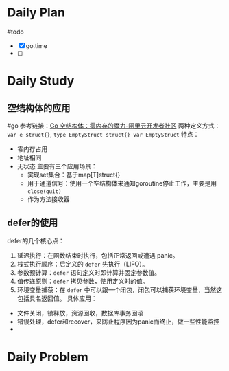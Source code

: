 # Daily Plan
#todo
- [x] go.time
- [ ] 
# Daily Study
## 空结构体的应用
#go
参考链接：[Go 空结构体：零内存的魔力-阿里云开发者社区](https://developer.aliyun.com/article/1230762)
两种定义方式：`var e struct{}`, `type EmptyStruct struct{} var EmptyStruct`
特点：
- 零内存占用
- 地址相同
- 无状态
主要有三个应用场景：
	- 实现set集合：基于map[T]struct{}
	- 用于通道信号：使用一个空结构体来通知goroutine停止工作，主要是用 `close(quit)`
	- 作为方法接收器

## defer的使用
defer的几个核心点：
1. 延迟执行：在函数结束时执行，包括正常返回或遭遇 panic。
2. 栈式执行顺序：后定义的 `defer` 先执行（LIFO）。
3. 参数预计算：`defer` 语句定义时即计算并固定参数值。
4. 值传递原则：`defer` 拷贝参数，使用定义时的值。
5. 环境变量捕获：在 `defer` 中可以跟一个闭包，闭包可以捕获环境变量，当然这包括具名返回值。
具体应用：
- 文件关闭，锁释放，资源回收，数据库事务回滚
- 错误处理，defer和recover，来防止程序因为panic而终止，做一些性能监控
- 
# Daily Problem